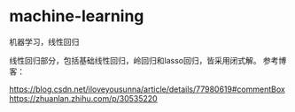 # machine-learning
机器学习，线性回归

线性回归部分，包括基础线性回归，岭回归和lasso回归，皆采用闭式解。
参考博客： 

https://blog.csdn.net/iloveyousunna/article/details/77980619#commentBox                          
https://zhuanlan.zhihu.com/p/30535220 
